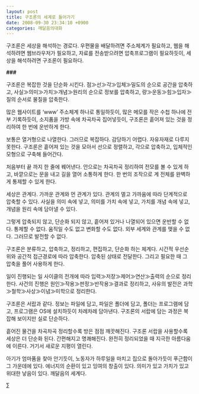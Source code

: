 ```yaml
---
layout: post
title: 구조론의 세계로 들어가기
date: 2008-09-30 23:34:10 +0900
categories: 깨달음의대화
---
```

구조론은 세상을 해석하는 경로다. 우편물을 배달하려면 주소체계가 필요하고, 웹을 해석하려면 웹브라우저가 필요하고, 자료를 전송받으려면 압축프로그램이 필요하듯이, 세상을 해석하려면 구조론이 필요하다. 

**###**

구조론은 복잡한 것을 단순화 시킨다. 점≫선≫각≫입체≫밀도의 순으로 공간을 압축하고, 사실≫의미≫가치≫개념≫원리의 순으로 정보를 압축하고, 량≫운동≫힘≫입자≫질의 순서로 물질을 압축한다.

많은 웹사이트를 ‘www’ 주소체계 하나로 통일하듯이, 많은 메모를 작은 수첩 하나에 전부 기록하듯이, 소지품을 가방 속에 차곡차곡 집어넣듯이, 구조론은 흩어져 있는 것을 정리하여 한 번에 운반하게 한다. 

보통은 열거형으로 나열한다. 그러므로 복잡하다. 감당하기 어렵다. 자유자재로 다루지 못한다. 구조론은 흩어져 있는 것을 모아서 선으로 정렬하고, 각으로 압축하고, 입체적인 모형으로 구축해 들어간다. 

처음부터 끝 까지 한 줄에 꿰어낸다. 안으로는 차곡차곡 정리하여 전모를 볼 수 있게 하고, 바깥으로는 문을 내고 길을 열어 소통하게 한다. 한 번의 조작으로 계 전체를 완벽하게 통제할 수 있게 한다.

세상은 관계다. 가까운 관계와 먼 관계가 있다. 관계의 멀고 가까움에 따라 단계적으로 압축할 수 있다. 사실을 의미 속에 넣고, 의미를 가치 속에 넣고, 가치를 개념 속에 넣고, 개념을 원리 속에 담아낼 수 있다. 

그렇게 압축되지 않고, 단순화 되지 않고, 흩어져 있거나 나열되어 있으면 운반할 수 없다. 통제할 수 없다. 움직일 수도 없고 변화할 수도 없다. 외부 세계와 관계를 맺을 수 없다. 그러므로 발전할 수 없다.

구조론은 분류하고, 압축하고, 정리하고, 편집하고, 단순화 하는 체계다. 시간적 우선순위와 공간적 접근경로에 따라 압축한다. 압축된 상태로 전달한다. 그리고 필요한 때 그 압축을 풀어 사용하게 한다. 

일이 진행되는 일 사이클의 전개에 따라 입력≫저장≫제어≫연산≫출력의 순으로 정리한다. 사건의 진행은 원인≫작용≫판정≫반작용≫결과로 정리하고, 사유의 발전은 과학≫철학≫사상≫이념≫미학으로 정리한다. 

구조론은 서랍과 같다. 정보는 파일에 담고, 파일은 폴더에 담고, 폴더는 프로그램에 담고, 프로그램은 OS에 설치하듯이 차례차례 담아낸다. 구조론의 서랍에 담는 과정은 복잡해 보이지만 실로 단순하다. 

흩어진 물건을 차곡차곡 정리할수록 방은 점점 깨끗해진다. 구조론 서랍을 사용할수록 세상은 더 단순화 된다. 간편해지고 명쾌해진다. 완전히 정리되었을 때 지극한 아름다움에 이른다. 거기서 새로운 지평이 열린다. 

아기가 엄마품을 찾아 안기듯이, 노동자가 하루일을 마치고 집으로 돌아가듯이 푸근함이 그 가운데에 있다. 에너지의 순환이 있고 잉여의 창출이 있다. 의미가 있고 가치가 있고 위대한 낳음이 있다. 깨달음의 세계다. 





∑